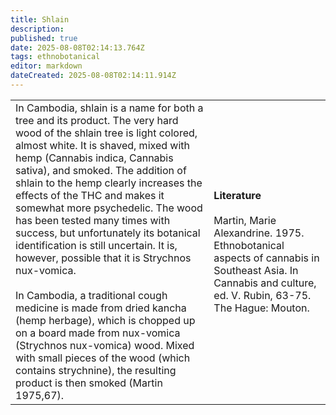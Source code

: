 ```yaml
---
title: Shlain
description: 
published: true
date: 2025-08-08T02:14:13.764Z
tags: ethnobotanical
editor: markdown
dateCreated: 2025-08-08T02:14:11.914Z
---
```


| | |
|---|---|
| In Cambodia, shlain is a name for both a tree and its product. The very hard wood of the shlain tree is light colored, almost white. It is shaved, mixed with hemp (Cannabis indica, Cannabis sativa), and smoked. The addition of shlain to the hemp clearly increases the effects of the THC and makes it somewhat more psychedelic. The wood has been tested many times with success, but unfortunately its botanical identification is still uncertain. It is, however, possible that it is Strychnos nux-vomica.<br><br>In Cambodia, a traditional cough medicine is made from dried kancha (hemp herbage), which is chopped up on a board made from nux-vomica (Strychnos nux-vomica) wood. Mixed with small pieces of the wood (which contains strychnine), the resulting product is then smoked (Martin 1975,67). | **Literature**<br><br>Martin, Marie Alexandrine. 1975. Ethnobotanical aspects of cannabis in Southeast Asia. In Cannabis and culture, ed. V. Rubin, 63-75. The Hague: Mouton. |